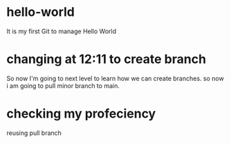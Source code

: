 # hello-world
It is my first Git to manage Hello World
# changing at 12:11 to create branch
So now I'm going to next level to learn how we can create branches. so now i am going to pull minor branch to main.
# checking my profeciency
reusing pull branch

